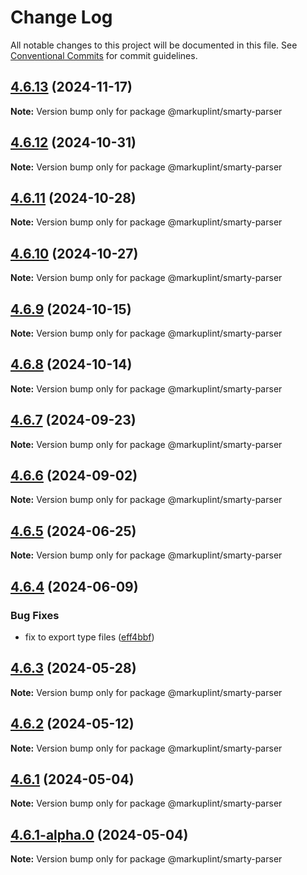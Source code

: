 # Change Log

All notable changes to this project will be documented in this file.
See [Conventional Commits](https://conventionalcommits.org) for commit guidelines.

## [4.6.13](https://github.com/markuplint/markuplint/compare/@markuplint/smarty-parser@4.6.12...@markuplint/smarty-parser@4.6.13) (2024-11-17)

**Note:** Version bump only for package @markuplint/smarty-parser

## [4.6.12](https://github.com/markuplint/markuplint/compare/@markuplint/smarty-parser@4.6.11...@markuplint/smarty-parser@4.6.12) (2024-10-31)

**Note:** Version bump only for package @markuplint/smarty-parser

## [4.6.11](https://github.com/markuplint/markuplint/compare/@markuplint/smarty-parser@4.6.10...@markuplint/smarty-parser@4.6.11) (2024-10-28)

**Note:** Version bump only for package @markuplint/smarty-parser

## [4.6.10](https://github.com/markuplint/markuplint/compare/@markuplint/smarty-parser@4.6.9...@markuplint/smarty-parser@4.6.10) (2024-10-27)

**Note:** Version bump only for package @markuplint/smarty-parser

## [4.6.9](https://github.com/markuplint/markuplint/compare/@markuplint/smarty-parser@4.6.8...@markuplint/smarty-parser@4.6.9) (2024-10-15)

**Note:** Version bump only for package @markuplint/smarty-parser

## [4.6.8](https://github.com/markuplint/markuplint/compare/@markuplint/smarty-parser@4.6.7...@markuplint/smarty-parser@4.6.8) (2024-10-14)

**Note:** Version bump only for package @markuplint/smarty-parser

## [4.6.7](https://github.com/markuplint/markuplint/compare/@markuplint/smarty-parser@4.6.6...@markuplint/smarty-parser@4.6.7) (2024-09-23)

**Note:** Version bump only for package @markuplint/smarty-parser

## [4.6.6](https://github.com/markuplint/markuplint/compare/@markuplint/smarty-parser@4.6.5...@markuplint/smarty-parser@4.6.6) (2024-09-02)

**Note:** Version bump only for package @markuplint/smarty-parser

## [4.6.5](https://github.com/markuplint/markuplint/compare/@markuplint/smarty-parser@4.6.4...@markuplint/smarty-parser@4.6.5) (2024-06-25)

**Note:** Version bump only for package @markuplint/smarty-parser

## [4.6.4](https://github.com/markuplint/markuplint/compare/@markuplint/smarty-parser@4.6.3...@markuplint/smarty-parser@4.6.4) (2024-06-09)

### Bug Fixes

- fix to export type files ([eff4bbf](https://github.com/markuplint/markuplint/commit/eff4bbfd127574809dc5e15d7cafe87699758ee0))

## [4.6.3](https://github.com/markuplint/markuplint/compare/@markuplint/smarty-parser@4.6.2...@markuplint/smarty-parser@4.6.3) (2024-05-28)

**Note:** Version bump only for package @markuplint/smarty-parser

## [4.6.2](https://github.com/markuplint/markuplint/compare/@markuplint/smarty-parser@4.6.1...@markuplint/smarty-parser@4.6.2) (2024-05-12)

**Note:** Version bump only for package @markuplint/smarty-parser

## [4.6.1](https://github.com/markuplint/markuplint/compare/@markuplint/smarty-parser@4.6.1-alpha.0...@markuplint/smarty-parser@4.6.1) (2024-05-04)

**Note:** Version bump only for package @markuplint/smarty-parser

## [4.6.1-alpha.0](https://github.com/markuplint/markuplint/compare/@markuplint/smarty-parser@4.6.0...@markuplint/smarty-parser@4.6.1-alpha.0) (2024-05-04)

**Note:** Version bump only for package @markuplint/smarty-parser
